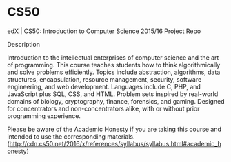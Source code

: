 # CS50
edX | CS50: Introduction to Computer Science 2015/16 Project Repo

Description

Introduction to the intellectual enterprises of computer science and the art of programming. This course teaches students how to think algorithmically and solve problems efficiently. Topics include abstraction, algorithms, data structures, encapsulation, resource management, security, software engineering, and web development. Languages include C, PHP, and JavaScript plus SQL, CSS, and HTML. Problem sets inspired by real-world domains of biology, cryptography, finance, forensics, and gaming. Designed for concentrators and non-concentrators alike, with or without prior programming experience.


Please be aware of the Academic Honesty if you are taking this course and intended to use the corresponding materials. (http://cdn.cs50.net/2016/x/references/syllabus/syllabus.html#academic_honesty)



